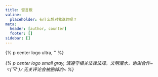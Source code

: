 ```yaml
---
title: 留言板
valine:
  placeholder: 有什么想对我说的呢？
meta:
  header: [author, counter]
  footer: []
sidebar: []  
---
```


{% p center logo ultra, '<i class="fad fa-star-of-david" style="color: #a6d5fa" title="爱我"></i>' %}

<!-- *{% p center logo small gray, 原谅我柔情矫情甚至故作深情，就像我原谅你没有再度认出我的脸。 %}* -->
<!-- *{% p center logo small gray, 原谅我竟然再次想起普希金的长诗，他讲，有一种蝉，它天生畸形，无法生出翅膀，于是只能在茧里摇啊摇。 %}* -->
<!-- *{% p center logo small gray, 当其他蝉翼被突然袭来的暴雨拍碎，它依然摇啊摇，不必产子，不必飞翔，同时也不必经历任何痛苦挣扎。 %}* -->
*{% p center logo small gray, 请遵守相关法律法规，文明灌水，谢谢合作~ <br><span class="bb_spoiler" title="这是真的，不骗你">ヾ(*´▽‘*)ﾉ 无关评论会被删掉的~</span> %}*

<div style="margin-top: -10px"></div>
